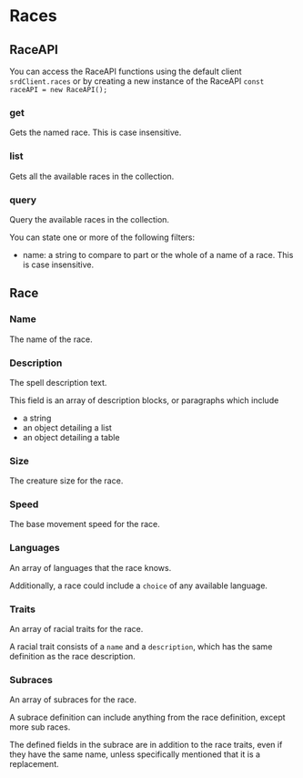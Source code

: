 # Races

## RaceAPI

You can access the RaceAPI functions using the default client `srdClient.races` or by creating a new instance of the RaceAPI `const raceAPI = new RaceAPI();`

### get
Gets the named race. This is case insensitive.

### list
Gets all the available races in the collection.

### query
Query the available races in the collection.

You can state one or more of the following filters:

- name: a string to compare to part or the whole of a name of a race. This is case insensitive.

## Race

### Name

The name of the race.

### Description

The spell description text.

This field is an array of description blocks, or paragraphs which include

- a string
- an object detailing a list
- an object detailing a table

### Size

The creature size for the race.

### Speed

The base movement speed for the race.

### Languages

An array of languages that the race knows. 

Additionally, a race could include a `choice` of any available language.

### Traits

An array of racial traits for the race.

A racial trait consists of a `name` and a `description`, which has the same definition as the race description.

### Subraces

An array of subraces for the race.

A subrace definition can include anything from the race definition, except more sub races.

The defined fields in the subrace are in addition to the race traits, even if they have the same name, unless specifically mentioned that it is a replacement.
